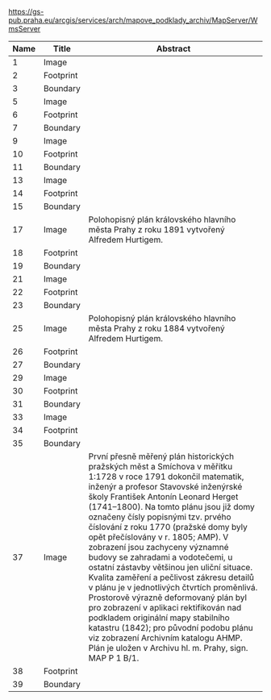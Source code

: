 https://gs-pub.praha.eu/arcgis/services/arch/mapove_podklady_archiv/MapServer/WmsServer

|Name|Title|Abstract|
|--|--|--|
|1|Image||
|2|Footprint||
|3|Boundary||
|5|Image||
|6|Footprint||
|7|Boundary||
|9|Image||
|10|Footprint||
|11|Boundary||
|13|Image||
|14|Footprint||
|15|Boundary||
|17|Image|Polohopisný plán královského hlavního města Prahy z roku 1891 vytvořený Alfredem Hurtigem.|
|18|Footprint||
|19|Boundary||
|21|Image||
|22|Footprint||
|23|Boundary||
|25|Image|Polohopisný plán královského hlavního města Prahy z roku 1884 vytvořený Alfredem Hurtigem.|
|26|Footprint||
|27|Boundary||
|29|Image||
|30|Footprint||
|31|Boundary||
|33|Image||
|34|Footprint||
|35|Boundary||
|37|Image|První přesně měřený plán historických pražských měst a Smíchova v měřítku 1:1728 v roce 1791 dokončil matematik, inženýr a profesor Stavovské inženýrské školy František Antonín Leonard Herget (1741–1800). Na tomto plánu jsou již domy označeny čísly popisnými tzv. prvého číslování z roku 1770 (pražské domy byly opět přečíslovány v r. 1805; AMP). V zobrazení jsou zachyceny významné budovy se zahradami a vodotečemi, u ostatní zástavby většinou jen uliční situace. Kvalita zaměření a pečlivost zákresu detailů v plánu je v jednotlivých čtvrtích proměnlivá. Prostorově výrazně deformovaný plán byl pro zobrazení v aplikaci rektifikován nad podkladem originální mapy stabilního katastru (1842); pro původní podobu plánu viz zobrazení Archivním katalogu AHMP. Plán je uložen v Archivu hl. m. Prahy, sign. MAP P 1 B/1.|
|38|Footprint||
|39|Boundary||
